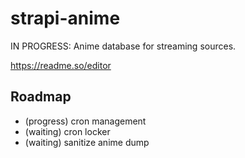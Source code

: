 # strapi-anime
IN PROGRESS:
Anime database for streaming sources.

https://readme.so/editor

## Roadmap

- (progress) cron management
- (waiting) cron locker
- (waiting) sanitize anime dump


